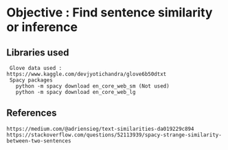 # Objective : Find sentence similarity or inference

## Libraries used
     Glove data used : https://www.kaggle.com/devjyotichandra/glove6b50dtxt
     Spacy packages
       python -m spacy download en_core_web_sm (Not used)
       python -m spacy download en_core_web_lg
       
       
       
## References 
    https://medium.com/@adriensieg/text-similarities-da019229c894
    https://stackoverflow.com/questions/52113939/spacy-strange-similarity-between-two-sentences
